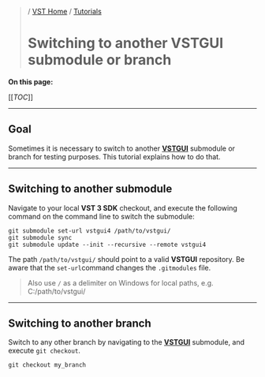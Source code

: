 >/ [VST Home](../) / [Tutorials](Index.md)
>
># Switching to another VSTGUI submodule or branch

**On this page:**

[[_TOC_]]

---

## Goal

Sometimes it is necessary to switch to another **[VSTGUI](../What+is+the+VST+3+SDK/VSTGUI.md)** submodule or branch for testing purposes. This tutorial explains how to do that.

---

## Switching to another submodule

Navigate to your local **VST 3 SDK** checkout, and execute the following command on the command line to switch the submodule:

```shell
git submodule set-url vstgui4 /path/to/vstgui/
git submodule sync
git submodule update --init --recursive --remote vstgui4
```

The path ```/path/to/vstgui/``` should point to a valid **VSTGUI** repository. Be aware that the ```set-url```command changes the ```.gitmodules``` file.

> Also use ```/``` as a delimiter on Windows for local paths, e.g. C:/path/to/vstgui/

---

## Switching to another branch

Switch to any other branch by navigating to the **[VSTGUI](../What+is+the+VST+3+SDK/VSTGUI.md)** submodule, and execute ```git checkout```.

```shell
git checkout my_branch
```
